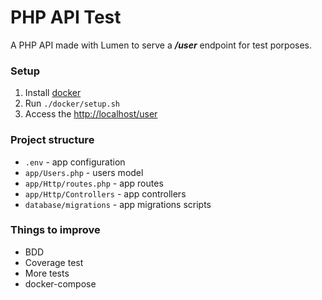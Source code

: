 # PHP API Test
A PHP API made with Lumen to serve a ***/user*** endpoint 
for test porposes.

### Setup
1) Install [docker](https://www.docker.com/products/docker)
2) Run `./docker/setup.sh`
3) Access the [http://localhost/user](http://localhost/user)

### Project structure
- `.env` - app configuration
- `app/Users.php` - users model
- `app/Http/routes.php` - app routes
- `app/Http/Controllers` - app controllers
- `database/migrations` - app migrations scripts


### Things to improve
- BDD
- Coverage test
- More tests
- docker-compose

